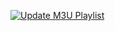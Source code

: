 [![Update M3U Playlist](https://github.com/lalitakatariya4321/jhutataplay/actions/workflows/update_playlist.yml/badge.svg?branch=main)](https://github.com/lalitakatariya4321/jhutataplay/actions/workflows/update_playlist.yml)
